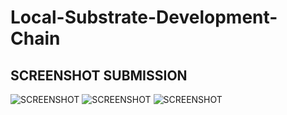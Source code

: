 # Local-Substrate-Development-Chain
## SCREENSHOT SUBMISSION

<img href="/Screen.png" alt="SCREENSHOT"/>

<img href="/Screen2.png" alt="SCREENSHOT"/>

<img href="/Screen3.png" alt="SCREENSHOT"/>